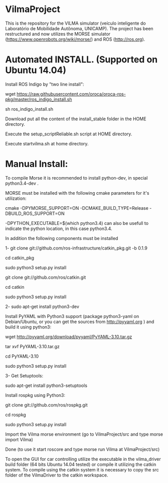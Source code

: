 # VilmaProject
This is the repository for the VILMA simulator (veículo inteligente do Laboratório de Mobilidade Autônoma, UNICAMP).
The project has been restructured and now utilizes the MORSE simulator (https://www.openrobots.org/wiki/morse/)
and ROS (http://ros.org).

# Automated INSTALL. (Supported on Ubuntu 14.04)

Install ROS Indigo by "two line install":

wget https://raw.githubusercontent.com/oroca/oroca-ros-pkg/master/ros_indigo_install.sh

sh ros_indigo_install.sh

Download put all the content of the install_stable folder in the HOME directory.

Execute the setup_scriptReliable.sh script at HOME directory.

Execute startvilma.sh at home directory.



# Manual Install:

To compile Morse it is recommended to install python-dev, in special python3.4-dev .

MORSE must be installed with the following cmake parameters for it's utilization:

cmake -DPYMORSE_SUPPORT=ON -DCMAKE_BUILD_TYPE=Release -DBUILD_ROS_SUPPORT=ON 

-DPYTHON_EXECUTABLE=$(which python3.4) can also be usefull to indicate the python location, in this case python3.4.

In addition the following components must be installed

1-
git clone git://github.com/ros-infrastructure/catkin_pkg.git -b 0.1.9

cd catkin_pkg

sudo python3 setup.py install

git clone git://github.com/ros/catkin.git

cd catkin

sudo python3 setup.py install


2-
sudo apt-get install python3-dev

Install PyYAML with Python3 support (package python3-yaml on Debian/Ubuntu, or you can get the sources from http://pyyaml.org ) and build it using python3:

wget http://pyyaml.org/download/pyyaml/PyYAML-3.10.tar.gz

tar xvf PyYAML-3.10.tar.gz

cd PyYAML-3.10

sudo python3 setup.py install

3-
Get Setuptools:

sudo apt-get install python3-setuptools

Install rospkg using Python3:

git clone git://github.com/ros/rospkg.git

cd rospkg

sudo python3 setup.py install

Import the Vilma morse environment (go to VilmaProject/src and type morse import Vilma) 

Done (to use it start roscore and type morse run Vilma at VilmaProject/src)

To open the GUI for car controlling utilize the executable in the vilma_driver build folder (64 bits Ubuntu 14.04 tested) or compile it utilizing the catkin system. To compile using the catkin system it is necessary to copy the src folder of the VilmaDriver to the catkin workspace.
